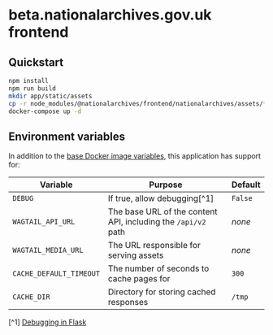 # beta.nationalarchives.gov.uk frontend

## Quickstart

```sh
npm install
npm run build
mkdir app/static/assets
cp -r node_modules/@nationalarchives/frontend/nationalarchives/assets/* app/static/assets
docker-compose up -d
```

## Environment variables

In addition to the [base Docker image variables](https://github.com/nationalarchives/docker/blob/main/docker/tna-python/README.md#environment-variables), this application has support for:

| Variable                | Purpose                                                       | Default |
| ----------------------- | ------------------------------------------------------------- | ------- |
| `DEBUG`                 | If true, allow debugging[^1]                                  | `False` |
| `WAGTAIL_API_URL`       | The base URL of the content API, including the `/api/v2` path | *none*  |
| `WAGTAIL_MEDIA_URL`     | The URL responsible for serving assets                        | *none*  |
| `CACHE_DEFAULT_TIMEOUT` | The number of seconds to cache pages for                      | `300`   |
| `CACHE_DIR`             | Directory for storing cached responses                        | `/tmp`  |

[^1] [Debugging in Flask](https://flask.palletsprojects.com/en/2.3.x/debugging/)
